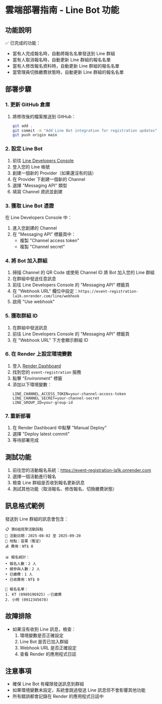 # 雲端部署指南 - Line Bot 功能

## 功能說明
✅ 已完成的功能：
- 當有人完成報名時，自動將報名名單發送到 Line 群組
- 當有人取消報名時，自動更新 Line 群組的報名名單
- 當有人修改報名資料時，自動更新 Line 群組的報名名單
- 當管理員切換繳費狀態時，自動更新 Line 群組的報名名單

## 部署步驟

### 1. 更新 GitHub 倉庫
1. 將修改後的檔案推送到 GitHub：
   ```bash
   git add .
   git commit -m "Add Line Bot integration for registration updates"
   git push origin main
   ```

### 2. 設定 Line Bot
1. 前往 [Line Developers Console](https://developers.line.biz/)
2. 登入您的 Line 帳號
3. 創建一個新的 Provider（如果還沒有的話）
4. 在 Provider 下創建一個新的 Channel
5. 選擇 "Messaging API" 類型
6. 填寫 Channel 資訊並創建

### 3. 獲取 Line Bot 憑證
在 Line Developers Console 中：
1. 進入您創建的 Channel
2. 在 "Messaging API" 標籤頁中：
   - 複製 "Channel access token"
   - 複製 "Channel secret"

### 4. 將 Bot 加入群組
1. 掃描 Channel 的 QR Code 或使用 Channel ID 將 Bot 加入您的 Line 群組
2. 在群組中發送任意訊息
3. 前往 Line Developers Console 的 "Messaging API" 標籤頁
4. 在 "Webhook URL" 欄位中設定：`https://event-registration-la1k.onrender.com/line/webhook`
5. 啟用 "Use webhook"

### 5. 獲取群組 ID
1. 在群組中發送訊息
2. 前往 Line Developers Console 的 "Messaging API" 標籤頁
3. 在 "Webhook URL" 下方會顯示群組 ID

### 6. 在 Render 上設定環境變數
1. 登入 [Render Dashboard](https://dashboard.render.com/)
2. 找到您的 `event-registration` 服務
3. 點擊 "Environment" 標籤
4. 添加以下環境變數：
   ```
   LINE_CHANNEL_ACCESS_TOKEN=your-channel-access-token
   LINE_CHANNEL_SECRET=your-channel-secret
   LINE_GROUP_ID=your-group-id
   ```

### 7. 重新部署
1. 在 Render Dashboard 中點擊 "Manual Deploy"
2. 選擇 "Deploy latest commit"
3. 等待部署完成

## 測試功能
1. 前往您的活動報名系統：https://event-registration-la1k.onrender.com
2. 選擇一個活動進行報名
3. 檢查 Line 群組是否收到報名更新訊息
4. 測試其他功能（取消報名、修改報名、切換繳費狀態）

## 訊息格式範例
發送到 Line 群組的訊息會包含：
```
📋 第6組班聚活動踩點
📅 活動日期：2025-08-02 至 2025-09-20
📍 地點：苗栗（暫定）
💰 費用：NT$ 0

📊 報名統計：
• 報名人數：2 人
• 總參與人數：2 人
• 已繳費：1 人
• 已收費用：NT$ 0

📝 報名名單：
1. KT (0989196925) ✅已繳費
2. 小明 (0912345678)
```

## 故障排除
- 如果沒有收到 Line 訊息，檢查：
  1. 環境變數是否正確設定
  2. Line Bot 是否已加入群組
  3. Webhook URL 是否正確設定
  4. 查看 Render 的應用程式日誌

## 注意事項
- 確保 Line Bot 有權限發送訊息到群組
- 如果環境變數未設定，系統會跳過發送 Line 訊息但不會影響其他功能
- 所有錯誤都會記錄在 Render 的應用程式日誌中 